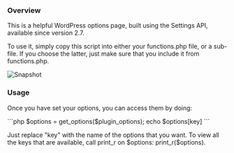 <h3> Overview </h3> 
<p>
This is a helpful WordPress options page, built using the Settings API, available since version 2.7. 
</p>
<p>
To use it, simply copy this script into either your functions.php file, or a sub-file. If you choose the latter, just make sure that you include it from functions.php. 
</p>
<img src="http://content.screencast.com/users/JeffreyWay/folders/Jing/media/d4bb9b2a-528e-4c77-bad2-134735b4bbc9/00000004.png" alt="Snapshot" />

<h3> Usage </h3>
 <p>
Once you have set your options, you can access them by doing: </p>
```php
$options = get_options($plugin_options);
echo $options[key]
```
<p>Just replace "key" with the name of the options that you want. To view all the keys that are available, call print_r on $options: print_r($options). </p>

